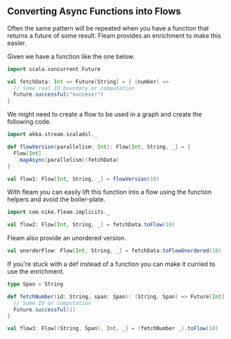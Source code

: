 ## Converting Async Functions into Flows

Often the same pattern will be repeated when you have a function that returns a future of some result. Fleam provides
an enrichment to make this easier.

Given we have a function like the one below.
```scala
import scala.concurrent.Future

val fetchData: Int => Future[String] = { (number) =>
  // some real IO boundary or computation
  Future.successful("success!")
}
```

We might need to create a flow to be used in a graph and create the following code.
```scala
import akka.stream.scaladsl._

def flowVersion(parallelism: Int): Flow[Int, String, _] = {
  Flow[Int]
   .mapAsync(parallelism)(fetchData)
}

val flow1: Flow[Int, String, _] = flowVersion(10)
```

With fleam you can easily lift this function into a flow using the function helpers and avoid the boiler-plate.
```scala
import com.nike.fleam.implicits._

val flow2: Flow[Int, String, _] = fetchData.toFlow(10)
```

Fleam also provide an unordered version.
```scala
val unorderFlow: Flow[Int, String, _] = fetchData.toFlowUnordered(10)
```

If you're stuck with a def instead of a function you can make it curried to use the enrichment.
```scala
type Span = String

def fetchNumber(id: String, span: Span): (String, Span) => Future[Int] = {
  // Some IO or computation
  Future.successful(1)
}

val flow3: Flow[(String, Span), Int, _] = (fetchNumber _).toFlow(10)
```
